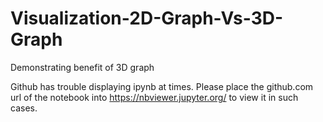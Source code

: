 # Visualization-2D-Graph-Vs-3D-Graph
Demonstrating benefit of 3D graph

Github has trouble displaying ipynb at times.
Please place the github.com url of the notebook into https://nbviewer.jupyter.org/ to view it in such cases.
